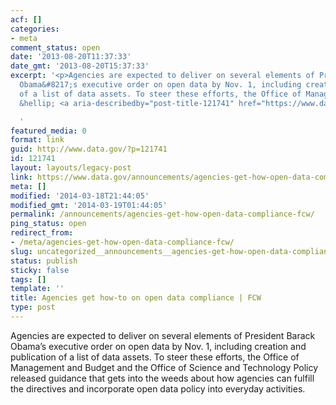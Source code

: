 ```yaml
---
acf: []
categories:
- meta
comment_status: open
date: '2013-08-20T11:37:33'
date_gmt: '2013-08-20T15:37:33'
excerpt: '<p>Agencies are expected to deliver on several elements of President Barack
  Obama&#8217;s executive order on open data by Nov. 1, including creation and publication
  of a list of data assets. To steer these efforts, the Office of Management and Budget
  &hellip; <a aria-describedby="post-title-121741" href="https://www.data.gov/announcements/agencies-get-how-open-data-compliance-fcw">Continued</a></p>

  '
featured_media: 0
format: link
guid: http://www.data.gov/?p=121741
id: 121741
layout: layouts/legacy-post
link: https://www.data.gov/announcements/agencies-get-how-open-data-compliance-fcw
meta: []
modified: '2014-03-18T21:44:05'
modified_gmt: '2014-03-19T01:44:05'
permalink: /announcements/agencies-get-how-open-data-compliance-fcw/
ping_status: open
redirect_from:
- /meta/agencies-get-how-open-data-compliance-fcw/
slug: uncategorized__announcements__agencies-get-how-open-data-compliance-fcw
status: publish
sticky: false
tags: []
template: ''
title: Agencies get how-to on open data compliance | FCW
type: post
---
```

Agencies are expected to deliver on several elements of President Barack Obama’s executive order on open data by Nov. 1, including creation and publication of a list of data assets. To steer these efforts, the Office of Management and Budget and the Office of Science and Technology Policy released guidance that gets into the weeds about how agencies can fulfill the directives and incorporate open data policy into everyday activities.


